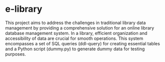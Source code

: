 # e-library
This project aims to address the challenges in traditional library data management by providing a comprehensive solution for an online library database management system. 
In a library, efficient organization and accessibility of data are crucial for smooth operations. This system encompasses a set of SQL queries (ddl-query) for creating essential tables and a Python script (dummy.py) to generate dummy data for testing purposes.

